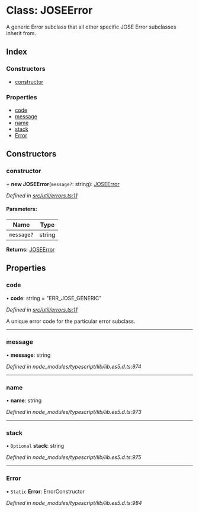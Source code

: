 # Class: JOSEError

A generic Error subclass that all other specific
JOSE Error subclasses inherit from.

## Index

### Constructors

* [constructor](_util_errors_.joseerror.md#constructor)

### Properties

* [code](_util_errors_.joseerror.md#code)
* [message](_util_errors_.joseerror.md#message)
* [name](_util_errors_.joseerror.md#name)
* [stack](_util_errors_.joseerror.md#stack)
* [Error](_util_errors_.joseerror.md#error)

## Constructors

### constructor

\+ **new JOSEError**(`message?`: string): [JOSEError](_util_errors_.joseerror.md)

*Defined in [src/util/errors.ts:11](https://github.com/panva/jose/blob/v3.6.0/src/util/errors.ts#L11)*

#### Parameters:

Name | Type |
------ | ------ |
`message?` | string |

**Returns:** [JOSEError](_util_errors_.joseerror.md)

## Properties

### code

•  **code**: string = "ERR\_JOSE\_GENERIC"

*Defined in [src/util/errors.ts:11](https://github.com/panva/jose/blob/v3.6.0/src/util/errors.ts#L11)*

A unique error code for the particular error subclass.

___

### message

•  **message**: string

*Defined in node_modules/typescript/lib/lib.es5.d.ts:974*

___

### name

•  **name**: string

*Defined in node_modules/typescript/lib/lib.es5.d.ts:973*

___

### stack

• `Optional` **stack**: string

*Defined in node_modules/typescript/lib/lib.es5.d.ts:975*

___

### Error

▪ `Static` **Error**: ErrorConstructor

*Defined in node_modules/typescript/lib/lib.es5.d.ts:984*
